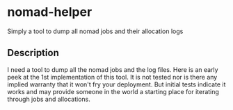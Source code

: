 # nomad-helper
Simply a tool to dump all nomad jobs and their allocation logs

## Description

I need a tool to dump all the nomad jobs and the log files. Here is an early peek at the 1st implementation of this tool. 
It is not tested nor is there any implied warranty that it won't fry your deployment. But initial tests indicate it works and
may provide someone in the world a starting place for iterating through jobs and allocations.

